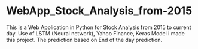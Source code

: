 # WebApp_Stock_Analysis_from-2015
This is a Web Application in Python for Stock Analysis from 2015 to current day. Use of LSTM (Neural network), Yahoo Finance, Keras Model i made this project. The prediction based on End of the day prediction.
